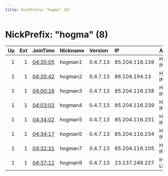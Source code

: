 ```yaml
---
title: NickPrefix "hogma" (8)
---
```


# NickPrefix: "hogma" (8)

|   Up |   Ext | JoinTime                                                                                              | Nickname   | Version   | IP             | AS                 | CC   |   ORp |   Dirp | OS    | Contact                    |   eFamMembers |
|-----:|------:|:------------------------------------------------------------------------------------------------------|:-----------|:----------|:---------------|:-------------------|:-----|------:|-------:|:------|:---------------------------|--------------:|
|    1 |     1 | [04:35:05](https://nusenu.github.io/OrNetStats/w/relay/E0C90700FE1F81044A086591DCB14F02797AC14B.html) | hogman1    | 0.4.7.13  | 85.204.116.139 | HOSTMAZE INC SRL-D | ro   |   443 |      0 | Linux | tornode2022@protonmail.com |             6 |
|    1 |     1 | [04:35:42](https://nusenu.github.io/OrNetStats/w/relay/962AF2AA5D92C90D26AC3276E7F2BEDC8D0D605E.html) | hogman2    | 0.4.7.13  | 86.104.194.13  | HOSTMAZE INC SRL-D | ro   |   443 |      0 | Linux | tornode2022@protonmail.com |             6 |
|    1 |     1 | [04:00:16](https://nusenu.github.io/OrNetStats/w/relay/900BBF3A800EE7ECCF3BCF69E13AF5088D4BB985.html) | hogman3    | 0.4.7.13  | 85.204.116.238 | HOSTMAZE INC SRL-D | ro   |   443 |      0 | Linux | tornode2022@protonmail.com |             1 |
|    1 |     1 | [04:03:03](https://nusenu.github.io/OrNetStats/w/relay/0DF4CB956237DB411A19DF0935B322F75E69533D.html) | hogman4    | 0.4.7.13  | 85.204.116.239 | HOSTMAZE INC SRL-D | ro   |   443 |      0 | Linux | tornode2022@protonmail.com |             1 |
|    1 |     1 | [04:34:02](https://nusenu.github.io/OrNetStats/w/relay/8EEA263CB62A0B127EB5AE9708D7C1F9882188E5.html) | hogman5    | 0.4.7.13  | 85.204.116.231 | HOSTMAZE INC SRL-D | ro   |   443 |      0 | Linux | tornode2022@protonmail.com |             6 |
|    1 |     1 | [04:34:17](https://nusenu.github.io/OrNetStats/w/relay/771541F9A4C8E2FADEB6B43D5EDBC6AFD5DD9A59.html) | hogman5    | 0.4.7.13  | 85.204.116.234 | HOSTMAZE INC SRL-D | ro   |   443 |      0 | Linux | tornode2022@protonmail.com |             6 |
|    1 |     1 | [04:32:31](https://nusenu.github.io/OrNetStats/w/relay/20DA274430468F6A16B58435D602E39C2B6A2232.html) | hogman7    | 0.4.7.13  | 85.204.116.105 | HOSTMAZE INC SRL-D | ro   |   443 |      0 | Linux | tornode2022@protonmail.com |             6 |
|    1 |     1 | [04:37:12](https://nusenu.github.io/OrNetStats/w/relay/032E18F26B35047A20EB1F0E480D0DFD3D8AB6E2.html) | hogman9    | 0.4.7.13  | 23.137.249.227 | IncogNET LLC       | us   |   443 |      0 | Linux | tornode2022@protonmail.com |             6 |
